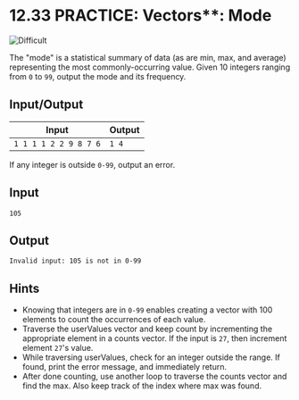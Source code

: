 # 12.33 PRACTICE: Vectors**: Mode
![Difficult]

The "mode" is a statistical summary of data (as are min, max, and average) representing the most commonly-occurring value.
Given 10 integers ranging from `0` to `99`,
output the mode and its frequency.

## Input/Output
Input | Output
--- | ---
`1 1 1 1 2 2 9 8 7 6` | `1 4`

If any integer is outside `0-99`, output an error.

## Input
```
105
```

## Output
```
Invalid input: 105 is not in 0-99
```

## Hints
* Knowing that integers are in `0-99` enables creating a vector with 100 elements to count the occurrences of each value.
* Traverse the userValues vector and keep count by incrementing the appropriate element in a counts vector.
If the input is `27`, then increment element `27`'s value.
* While traversing userValues, check for an integer outside the range.
If found, print the error message, and immediately return.
* After done counting, use another loop to traverse the counts vector and find the max.
Also keep track of the index where max was found.

[Difficult]: https://flat.badgen.net/badge/Difficult/★★☆☆/yellow
